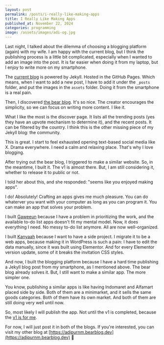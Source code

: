 ```yaml
---
layout: post
permalink: /posts/i-really-like-making-apps
title: I Really Like Making Apps
published_at: November 22, 2024
categories: programming
image: /assets/images/adi-og.jpg
---
```


Last night, I talked about the dilemma of choosing a blogging platform (again) with my wife. I am happy with the current blog, but I think the publishing process is a little bit complicated, especially when I wanted to add an image into the post. It is far easier when doing it from my laptop, but I enjoy to write more on my smartphone.

The [current blog](https://adipurnm.my.id) is powered by Jekyll. Hosted in the GitHub Pages. Which means, when I want to add a new post, I have to add it under the `_posts` folder, and put the images in the `assets` folder. Doing it from the smartphone is a real pain.

Then, I discovered [the bear blog](https://bearblog.dev). It's so nice. The creator encourages the simplicity, so we can focus on writing more content. I like it.
<!--more-->

What I like the most is the discover page. It lists all the trending posts (yes they have an upvote mechanism to determine it), and the recent posts. It can be filtered by the country. I think this is the other missing piece of my Jekyll blog: the community.

This is great. I start to feel exhausted opening text-based social media like X. Drama everywhere. I need a calm and relaxing place. That's why I love blogging.

After trying out the bear blog, I triggered to make a similar website. So, in the meantime, I built it. The v1 is almost there. But, I am still considering it, whether to release it to public or not.

I told her about this, and she responded: "seems like you enjoyed making apps".

I do! Absolutely! Crafting an apps gives me much pleasure. You can do whaterver you want with your computer as long as you can program it. You can make an app that solves your problem.

I built [Gaweeun](https://gaweeun.my.id) because I have a problem in prioritizing the work, and the available to-do list apps doesn't fit my mental model. Now, it does everything I need. No messy to-do list anymore. All are now well-organized.

I built [Kanyaah](https://kanyaah.com) because I want to have a side project. I migrate it to be a web apps, because making it in WordPress is such a pain: I have to edit the data manually, since it was built using Elementor. And for every Elementor version update, some of it breaks the invitation CSS styles.

And now, I built the blogging platform because I have a hard time publishing a Jekyll blog post from my smartphone, as I mentioned above. The bear blog already solves it. But, I still want to make a similar app. The more simpler one.

You know, publishing a similar apps is like having Indomaret and Alfamart placed side by side. Both of them are a minimarket, and it sells the same goods categories. Both of them have its own market. And both of them are still doing very well until now.

So, most likely I will publish the app. Not until the v1 is completed, because the [v1 is for me](https://world.hey.com/jason/version-1-is-for-you-658422f3).

For now, I will just post it in both of the blogs. If you're interested, you can visit my other blog at [https://adipurnm.bearblog.dev](https://adipurnm.bearblog.dev) 👋
